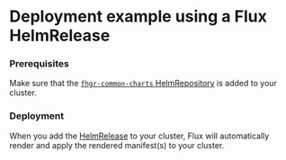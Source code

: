 # Deployment example using a Flux HelmRelease

### Prerequisites

Make sure that the [`fhgr-common-charts` HelmRepository](helmrepository.yaml) is added to your cluster.

### Deployment

When you add the [HelmRelease](helmrelease.yaml) to your cluster, Flux will automatically render and
apply the rendered manifest(s) to your cluster.
